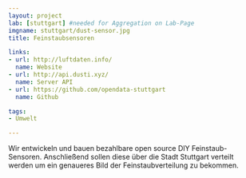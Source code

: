 ```yaml
---
layout: project
lab: [stuttgart] #needed for Aggregation on Lab-Page
imgname: stuttgart/dust-sensor.jpg
title: Feinstaubsensoren

links:
- url: http://luftdaten.info/
  name: Website
- url: http://api.dusti.xyz/
  name: Server API
- url: https://github.com/opendata-stuttgart
  name: Github

tags:
- Umwelt

---
```


Wir entwickeln und bauen bezahlbare open source DIY Feinstaub-Sensoren.  Anschließend sollen diese über die Stadt Stuttgart verteilt werden um ein genaueres Bild der Feinstaubverteilung zu bekommen.
